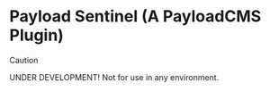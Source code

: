 # Payload Sentinel (A PayloadCMS Plugin)

> [!CAUTION]
> UNDER DEVELOPMENT! Not for use in any environment.
